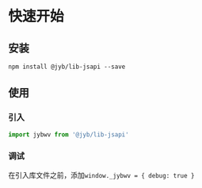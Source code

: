 # 快速开始

## 安装

```shell
npm install @jyb/lib-jsapi --save
```

## 使用

### 引入

```javascript
import jybwv from '@jyb/lib-jsapi'
```

### 调试

在引入库文件之前，添加`window._jybwv = { debug: true }`



